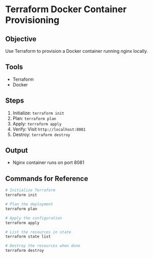 # Terraform Docker Container Provisioning

## Objective
Use Terraform to provision a Docker container running nginx locally.

## Tools
- Terraform
- Docker

## Steps
1. Initialize: `terraform init`
2. Plan: `terraform plan`
3. Apply: `terraform apply`
4. Verify: Visit `http://localhost:8081`
5. Destroy: `terraform destroy`

## Output
- Nginx container runs on port 8081

## Commands for Reference

```bash
# Initialize Terraform
terraform init

# Plan the deployment
terraform plan

# Apply the configuration
terraform apply

# List the resources in state
terraform state list

# Destroy the resources when done
terraform destroy
```
